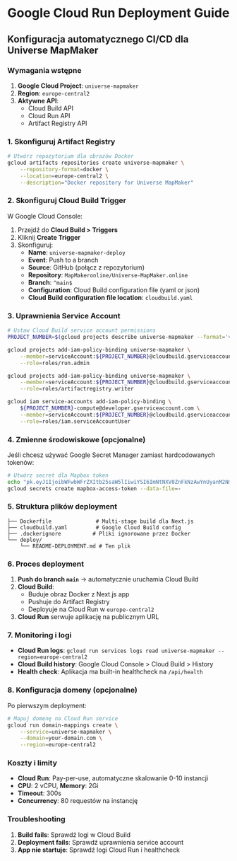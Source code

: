 # Google Cloud Run Deployment Guide

## Konfiguracja automatycznego CI/CD dla Universe MapMaker

### Wymagania wstępne

1. **Google Cloud Project**: `universe-mapmaker`
2. **Region**: `europe-central2`
3. **Aktywne API**:
   - Cloud Build API
   - Cloud Run API
   - Artifact Registry API

### 1. Skonfiguruj Artifact Registry

```bash
# Utwórz repozytorium dla obrazów Docker
gcloud artifacts repositories create universe-mapmaker \
    --repository-format=docker \
    --location=europe-central2 \
    --description="Docker repository for Universe MapMaker"
```

### 2. Skonfiguruj Cloud Build Trigger

W Google Cloud Console:

1. Przejdź do **Cloud Build > Triggers**
2. Kliknij **Create Trigger**
3. Skonfiguruj:
   - **Name**: `universe-mapmaker-deploy`
   - **Event**: Push to a branch
   - **Source**: GitHub (połącz z repozytorium)
   - **Repository**: `MapMakeronline/Universe-MapMaker.online`
   - **Branch**: `^main$`
   - **Configuration**: Cloud Build configuration file (yaml or json)
   - **Cloud Build configuration file location**: `cloudbuild.yaml`

### 3. Uprawnienia Service Account

```bash
# Ustaw Cloud Build service account permissions
PROJECT_NUMBER=$(gcloud projects describe universe-mapmaker --format='value(projectNumber)')

gcloud projects add-iam-policy-binding universe-mapmaker \
    --member=serviceAccount:${PROJECT_NUMBER}@cloudbuild.gserviceaccount.com \
    --role=roles/run.admin

gcloud projects add-iam-policy-binding universe-mapmaker \
    --member=serviceAccount:${PROJECT_NUMBER}@cloudbuild.gserviceaccount.com \
    --role=roles/artifactregistry.writer

gcloud iam service-accounts add-iam-policy-binding \
    ${PROJECT_NUMBER}-compute@developer.gserviceaccount.com \
    --member=serviceAccount:${PROJECT_NUMBER}@cloudbuild.gserviceaccount.com \
    --role=roles/iam.serviceAccountUser
```

### 4. Zmienne środowiskowe (opcjonalne)

Jeśli chcesz używać Google Secret Manager zamiast hardcodowanych tokenów:

```bash
# Utwórz secret dla Mapbox token
echo "pk.eyJ1IjoibWFwbWFrZXItb25saW5lIiwiYSI6ImNtNXV0ZnFkNzAwYnUyanM2NmZudDMxYngifQ.jPjzwtBTV8HWDK3zx7aGlw" | \
gcloud secrets create mapbox-access-token --data-file=-
```

### 5. Struktura plików deployment

```
├── Dockerfile              # Multi-stage build dla Next.js
├── cloudbuild.yaml         # Google Cloud Build config
├── .dockerignore          # Pliki ignorowane przez Docker
└── deploy/
    └── README-DEPLOYMENT.md # Ten plik
```

### 6. Proces deployment

1. **Push do branch `main`** → automatycznie uruchamia Cloud Build
2. **Cloud Build**:
   - Buduje obraz Docker z Next.js app
   - Pushuje do Artifact Registry
   - Deployuje na Cloud Run w `europe-central2`
3. **Cloud Run** serwuje aplikację na publicznym URL

### 7. Monitoring i logi

- **Cloud Run logs**: `gcloud run services logs read universe-mapmaker --region=europe-central2`
- **Cloud Build history**: Google Cloud Console > Cloud Build > History
- **Health check**: Aplikacja ma built-in healthcheck na `/api/health`

### 8. Konfiguracja domeny (opcjonalne)

Po pierwszym deployment:
```bash
# Mapuj domenę na Cloud Run service
gcloud run domain-mappings create \
    --service=universe-mapmaker \
    --domain=your-domain.com \
    --region=europe-central2
```

### Koszty i limity

- **Cloud Run**: Pay-per-use, automatyczne skalowanie 0-10 instancji
- **CPU**: 2 vCPU, **Memory**: 2Gi
- **Timeout**: 300s
- **Concurrency**: 80 requestów na instancję

### Troubleshooting

1. **Build fails**: Sprawdź logi w Cloud Build
2. **Deployment fails**: Sprawdź uprawnienia service account
3. **App nie startuje**: Sprawdź logi Cloud Run i healthcheck